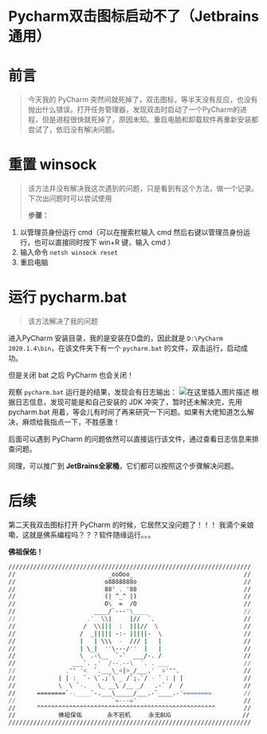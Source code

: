 # Pycharm双击图标启动不了（Jetbrains通用）

# 前言

> 今天我的 PyCharm 突然间就死掉了，双击图标，等半天没有反应，也没有抛出什么错误。打开任务管理器，发现双击时启动了一个PyCharm的进程，但是进程很快就死掉了，原因未知。重启电脑和卸载软件再重新安装都尝试了，依旧没有解决问题。

# 重置 winsock

> 该方法并没有解决我这次遇到的问题，只是看到有这个方法，做一个记录。下次出问题时可以尝试使用
>
> **步骤：**
1. 以管理员身份运行 cmd（可以在搜索栏输入 cmd 然后右键以管理员身份运行，也可以直接同时按下 win+R 键，输入 cmd ）
2. 输入命令 `netsh winsock reset`
3. 重启电脑 
# 运行 pycharm.bat
> 该方法解决了我的问题

进入PyCharm 安装目录，我的是安装在D盘的，因此就是 `D:\PyCharm 2020.1.4\bin`，在该文件夹下有一个 `pycharm.bat` 的文件，双击运行，启动成功。

但是关闭 bat 之后 PyCharm 也会关闭！

观察 `pycharm.bat` 运行是的结果，发现会有日志输出：
![在这里插入图片描述](http://blog-img-figure.oss-cn-chengdu.aliyuncs.com/img/20200806104604697.png)
根据日志信息，发现可能是和自己安装的 JDK 冲突了，暂时还未解决完，先用 pycharm.bat 用着，等会儿有时间了再来研究一下问题。如果有大佬知道怎么解决，麻烦给我指点一下，不胜感激！

后面可以遇到 PyCharm 的问题依然可以直接运行该文件，通过查看日志信息来排查问题。

同理，可以推广到 **JetBrains全家桶**，它们都可以按照这个步骤解决问题。

# 后续
第二天我双击图标打开 PyCharm 的时候，它居然又没问题了！！！
我滴个亲娘嘞，这就是佛系编程吗？？？软件随缘运行。。。

**佛祖保佑！**

```bash
////////////////////////////////////////////////////////////////////
//                          _ooOoo_                               //
//                         o8888888o                              //
//                         88" . "88                              //
//                         (| ^_^ |)                              //
//                         O\  =  /O                              //
//                      ____/`---'\____                           //
//                    .'  \\|     |//  `.                         //
//                   /  \\|||  :  |||//  \                        //
//                  /  _||||| -:- |||||-  \                       //
//                  |   | \\\  -  /// |   |                       //
//                  | \_|  ''\---/''  |   |                       //
//                  \  .-\__  `-`  ___/-. /                       //
//                ___`. .'  /--.--\  `. . ___                     //
//              ."" '<  `.___\_<|>_/___.'  >'"".                  //
//            | | :  `- \`.;`\ _ /`;.`/ - ` : | |                 //
//            \  \ `-.   \_ __\ /__ _/   .-` /  /                 //
//      ========`-.____`-.___\_____/___.-`____.-'========         //
//                           `=---='                              //
//      ^^^^^^^^^^^^^^^^^^^^^^^^^^^^^^^^^^^^^^^^^^^^^^^^^^        //
//            佛祖保佑       永不宕机     永无BUG                    //
////////////////////////////////////////////////////////////////////
```